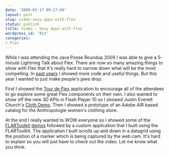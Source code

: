 ```yaml
---
date: '2009-03-17 09:17:09'
layout: post
slug: video-sexy-apps-with-flex
status: publish
title: Video - Sexy Apps with Flex
wordpress_id: '813'
categories:
- Flex
---
```


While I was attending the Java Posse Roundup 2009 I was able to give a 5-minute Lightning Talk about Flex.  There are now so many amazing things to show with Flex that it's really hard to narrow down what will be the most compelling.  In [past years](http://www.youtube.com/watch?v=uXUaM9CADiU&feature=channel_page) I showed more code and useful things.  But this year I wanted to just make people's jaws drop.

First I showed the [Tour de Flex](http://flex.org/tour) application to encourage all of the attendees to go explore some great Flex components on their own.  I also wanted to show off the new 3D APIs in Flash Player 10 so I showed Justin Everett Church's [Cloth Demo](http://justin.everett-church.com/fp10demos/cloth.html).  Then I showed a prototype of an Adobe AIR based catalog for the Anthropologie women's clothing store.

At the end I really wanted to WOW everyone so I showed some of the [FLARToolkit](http://www.libspark.org/wiki/saqoosha/FLARToolKit/en) [demos](http://flash.tarotaro.org/blog/) followed by a custom application that I built using the FLARToolkit.  The application I built scrolls up and down in a datagrid using the position of a marker which is being captured by the web cam.  It's hard to explain so you will just have to check out the video.  Let me know what you think.


